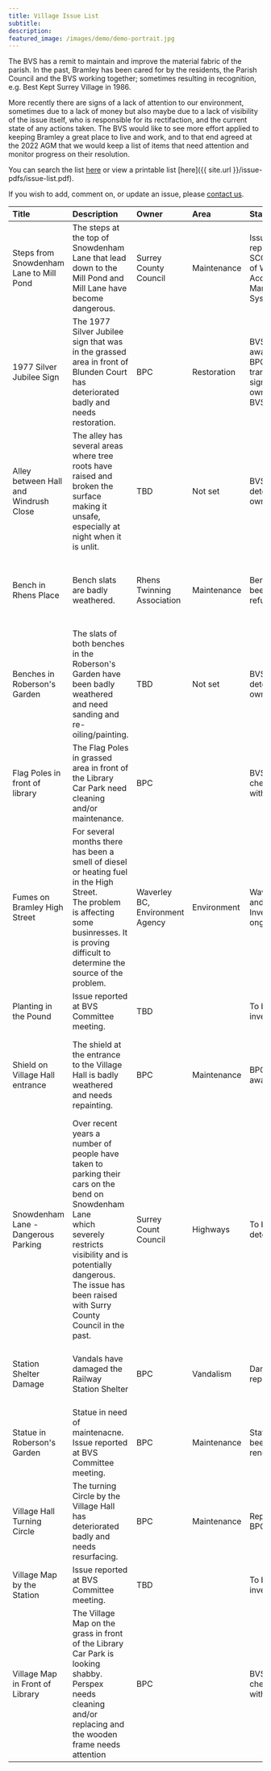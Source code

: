 ```yaml
---
title: Village Issue List
subtitle:
description: 
featured_image: /images/demo/demo-portrait.jpg
---
```


The BVS has a remit to maintain and improve the material fabric of the parish.   In the past, Bramley has been cared for by the residents, the Parish Council and the BVS working together; sometimes resulting in recognition, e.g. Best Kept Surrey Village in 1986.

More recently there are signs of a lack of attention to our environment, sometimes due to a lack of money but also maybe due to a lack of visibility of the issue itself, who is responsible for its rectifaction, and the current state of any actions taken.   The BVS would like to see more effort applied to keeping Bramley a great place to live and work, and to that end agreed at the 2022 AGM that we would keep a list of items that need attention and monitor progress on their resolution.  

You can search the list [here](./search-issues) or view a printable list [here]({{ site.url }}/issue-pdfs/issue-list.pdf).

If you wish to add, comment on, or update an issue, please [contact us](/contact).

<!-- Start Issue Table -->

| Title | Description | Owner | Area | Status | LastUpdated | Detail |  | 
|:----|:----|:----|:----|:----|:----|:----|:----|
| Steps from Snowdenham Lane to Mill Pond | The steps at the top of Snowdenham Lane that lead down to the Mill Pond and Mill Lane have become dangerous.   | Surrey County Council | Maintenance | Issue reported to SCC Rights of Way and Access Management System  | 20/03/2023 | [detail]({{ site.url }}/issue-pdfs/Issue- Snowdenham Lane Steps.pdf ) | Issue- Snowdenham Lane Steps.pdf | 
| 1977 Silver Jubilee Sign | The 1977 Silver Jubilee sign that was in the grassed area in front of Blunden Court has deteriorated badly and needs restoration. | BPC | Restoration | BVS awaiting BPC to transfer the sign ownership to BVS | 01/03/2023 | [detail]({{ site.url }}/issue-pdfs/Issue-1977-Silver-Jubilee-Sign.pdf ) | Issue-1977-Silver-Jubilee-Sign.pdf | 
| Alley between Hall and Windrush Close | The alley has several areas where tree roots have raised and broken the surface making it  unsafe, especially at night when it is unlit. | TBD | Not set | BVS to determine owner | 01/08/2022 | [detail]({{ site.url }}/issue-pdfs/Issue-Alley-between-Windrush-Close-and-Vilage-Hall.pdf ) | Issue-Alley-between-Windrush-Close-and-Vilage-Hall.pdf | 
| Bench in Rhens Place | Bench slats are badly weathered. | Rhens Twinning Association | Maintenance | Bench has been refurbished | 12/08/2022 | [detail]({{ site.url }}/issue-pdfs/Issue-Bench-in-Rhens-Place.pdf ) | Issue-Bench-in-Rhens-Place.pdf | 
| Benches in Roberson's Garden | The slats of both benches in the Roberson's Garden have been badly weathered and need sanding and re-oiling/painting. | TBD | Not set | BVS to determine owner | 01/08/2022 | [detail]({{ site.url }}/issue-pdfs/Issue-Benches-in-Robersons-Garden.pdf ) | Issue-Benches-in-Robersons-Garden.pdf | 
| Flag Poles in front of library | The Flag Poles in grassed area in front of the Library Car Park need cleaning and/or maintenance. | BPC |  | BVS to check status with BPC | 30/07/2022 | [detail]({{ site.url }}/issue-pdfs/Issue-Flag-Poles.pdf ) | Issue-Flag-Poles.pdf | 
| Fumes on Bramley High Street | For several months there has been a smell of diesel or heating fuel in the High Street.  <br>The problem is affecting some businresses.  It is proving difficult to determine the source of the problem. | Waverley BC, Environment Agency | Environment | Waverley BC and EA Investigation ongoing | 29/03/2023 | [detail]({{ site.url }}/issue-pdfs/Issue-Fumes in Bramley High Street.pdf ) | Issue-Fumes in Bramley High Street.pdf | 
| Planting in the Pound | Issue reported at BVS Committee meeting.   | TBD |  | To be investigated | 30/07/2022 |  | Issue-Planting-in-the-Pound.pdf | 
| Shield on Village Hall entrance | The shield at the entrance to the Village Hall is badly weathered and needs repainting. | BPC | Maintenance | BPC are aware | 01/03/2023 | [detail]({{ site.url }}/issue-pdfs/Issue-Shield-Entrance-Village-Hall.pdf ) | Issue-Shield-Entrance-Village-Hall.pdf | 
| Snowdenham Lane - Dangerous Parking | Over recent years a number of people have taken to parking their cars on the bend on Snowdenham Lane <br>which severely restricts visibility and is potentially dangerous.  The issue has been raised with Surry County Council in the past. | Surrey Count Council | Highways | To be determined | 29/07/2022 | [detail]({{ site.url }}/issue-pdfs/Issue-Snowdenham-Lane-bend-parking.pdf ) | Issue-Snowdenham-Lane-bend-parking.pdf | 
| Station Shelter Damage | Vandals have damaged the Railway Station Shelter  | BPC  | Vandalism | Damage repaired | 01/03/2023 | [detail]({{ site.url }}/issue-pdfs/Issue-Station-Shelter.pdf ) | Issue-Station-Shelter.pdf | 
| Statue in Roberson's Garden | Statue in need of maintenacne.  Issue reported at BVS Committee meeting. | BPC | Maintenance | Statue has been renovated. | 09/03/2023 | [detail]({{ site.url }}/issue-pdfs/Issue-Statue-in-Robersons-Garden.pdf ) | Issue-Statue-in-Robersons-Garden.pdf | 
| Village Hall Turning Circle | The turning Circle by the Village Hall has deteriorated badly and needs resurfacing. | BPC | Maintenance | Reported to BPC | 26/03/2023 | [detail]({{ site.url }}/issue-pdfs/Issue-Village-Hall-Turning-Circle.pdf ) | Issue-Village-Hall-Turning-Circle.pdf | 
| Village Map by the Station | Issue reported at BVS Committee meeting. | TBD |  | To be investigated | 30/07/2022 |  | Issue-Village-Map-by-Station.pdf | 
| Village Map in Front of Library | The Village Map on the grass in front of the Library Car Park is looking shabby.<br>Perspex needs cleaning and/or replacing and the wooden frame needs attention<br> | BPC |  | BVS to check status with BPC | 30/07/2022 | [detail]({{ site.url }}/issue-pdfs/Issue-Village-map-sign.pdf ) | Issue-Village-map-sign.pdf | 

<!-- End Issue Table -->



